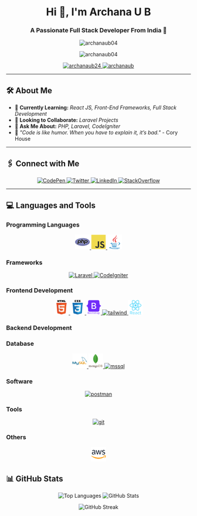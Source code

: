 <h1 align="center">Hi 👋, I'm Archana U B</h1>
<h3 align="center">A Passionate Full Stack Developer From India 🚀</h3>

<p align="center">
  <img src="https://komarev.com/ghpvc/?username=archanaub04&label=Profile%20views&color=0e75b6&style=flat" alt="archanaub04" />
</p>

<p align="center">
<!--   <img src="https://github-profile-trophy.vercel.app/?username=archanaub04&theme=algolia&no-bg=true&no-frame=true" alt="archanaub04" /> -->
  <img src="https://github-profile-trophy.vercel.app/?username=archanaub04&theme=algolia&no-frame=true&column=8" alt="archanaub04" />

</p>

<p align="center">
  <a href="https://twitter.com/archanaub24" target="blank">
    <img src="https://img.shields.io/twitter/follow/archanaub24?logo=twitter&style=for-the-badge" alt="archanaub24" />
  </a>
  <a href="https://linkedin.com/in/archanaub" target="blank">
    <img src="https://img.shields.io/badge/-LinkedIn-blue?style=for-the-badge&logo=linkedin" alt="archanaub" />
  </a>
</p>

---

## 🛠️ About Me
- 🌱 **Currently Learning:** *React JS, Front-End Frameworks, Full Stack Development*
- 👯 **Looking to Collaborate:** *Laravel Projects* 
- 💬 **Ask Me About:** *PHP, Laravel, CodeIgniter*
- 🌟 *"Code is like humor. When you have to explain it, it’s bad."* - Cory House

---

## 🖇️ Connect with Me
<p align="center">
  <a href="https://codepen.io/archanaub" target="_blank">
    <img src="https://raw.githubusercontent.com/rahuldkjain/github-profile-readme-generator/master/src/images/icons/Social/codepen.svg" alt="CodePen" height="40" width="40" />
  </a>
  <a href="https://twitter.com/archanaub24" target="_blank">
    <img src="https://raw.githubusercontent.com/rahuldkjain/github-profile-readme-generator/master/src/images/icons/Social/twitter.svg" alt="Twitter" height="40" width="40" />
  </a>
  <a href="https://linkedin.com/in/archanaub" target="_blank">
    <img src="https://raw.githubusercontent.com/rahuldkjain/github-profile-readme-generator/master/src/images/icons/Social/linked-in-alt.svg" alt="LinkedIn" height="40" width="40" />
  </a>
  <a href="https://stackoverflow.com/users/21011383" target="_blank">
    <img src="https://raw.githubusercontent.com/rahuldkjain/github-profile-readme-generator/master/src/images/icons/Social/stack-overflow.svg" alt="StackOverflow" height="40" width="40" />
  </a>
</p>

---

## 💻 Languages and Tools

### Programming Languages

<p align="center">

<a href="https://www.php.net" target="_blank" rel="noreferrer"> 
 <img src="https://raw.githubusercontent.com/devicons/devicon/master/icons/php/php-original.svg" alt="PHP" width="40" height="40"/>
</a>
  
<a href="https://developer.mozilla.org/en-US/docs/Web/JavaScript" target="_blank" rel="noreferrer"> 
 <img src="https://raw.githubusercontent.com/devicons/devicon/master/icons/javascript/javascript-original.svg" alt="JavaScript" width="40" height="40"/>
</a>
  
<a href="https://www.java.com" target="_blank" rel="noreferrer"> 
  <img src="https://raw.githubusercontent.com/devicons/devicon/master/icons/java/java-original.svg" alt="java" width="40" height="40"/>
</a>
 </p>


### Frameworks 

<p align="center">
<a href="https://laravel.com/" target="_blank" rel="noreferrer"> 
<img src="https://github.com/marwin1991/profile-technology-icons/assets/25181517/afcf1c98-544e-41fb-bf44-edba5e62809a" alt="Laravel" width="40" height="40"/>
</a>
  <a href="https://codeigniter.com" target="_blank" rel="noreferrer"> 
<img src="https://cdn.worldvectorlogo.com/logos/codeigniter.svg" alt="CodeIgniter" width="40" height="40"/>
  </a>
</p>

### Frontend Development

<p align="center">
<a href="https://www.w3.org/html/" target="_blank" rel="noreferrer"> 
 <img src="https://raw.githubusercontent.com/devicons/devicon/master/icons/html5/html5-original-wordmark.svg" alt="HTML5" width="40" height="40"/>
</a>
<a href="https://www.w3schools.com/css/" target="_blank" rel="noreferrer"> 
 <img src="https://raw.githubusercontent.com/devicons/devicon/master/icons/css3/css3-original-wordmark.svg" alt="CSS3" width="40" height="40"/>
</a>
  <a href="https://getbootstrap.com" target="_blank" rel="noreferrer">
 <img src="https://raw.githubusercontent.com/devicons/devicon/master/icons/bootstrap/bootstrap-plain-wordmark.svg" alt="Bootstrap" width="40" height="40"/>
  </a>
<a href="https://tailwindcss.com/" target="_blank" rel="noreferrer"> 
<img src="https://www.vectorlogo.zone/logos/tailwindcss/tailwindcss-icon.svg" alt="tailwind" width="40" height="40"/> 
</a>
<a href="https://reactjs.org/" target="_blank" rel="noreferrer"> 
 <img src="https://raw.githubusercontent.com/devicons/devicon/master/icons/react/react-original-wordmark.svg" alt="React" width="40" height="40"/>
</a>

 </p>

### Backend Development

### Database

<p align="center">
<a href="https://www.mysql.com/" target="_blank" rel="noreferrer"> 
<img src="https://raw.githubusercontent.com/devicons/devicon/master/icons/mysql/mysql-original-wordmark.svg" alt="MySQL" width="40" height="40"/>
</a>
<a href="https://www.mongodb.com/" target="_blank" rel="noreferrer"> 
<img src="https://raw.githubusercontent.com/devicons/devicon/master/icons/mongodb/mongodb-original-wordmark.svg" alt="MongoDB" width="40" height="40"/>
</a>
<a href="https://www.microsoft.com/en-us/sql-server" target="_blank" rel="noreferrer"> 
<img src="https://www.svgrepo.com/show/303229/microsoft-sql-server-logo.svg" alt="mssql" width="40" height="40"/> 
</a> 
</p>

### Software

<p align="center">
<a href="https://postman.com" target="_blank" rel="noreferrer"> 
<img src="https://www.vectorlogo.zone/logos/getpostman/getpostman-icon.svg" alt="postman" width="40" height="40"/> 
</a> 
</p>

### Tools

<p align="center">
 
 <a href="https://git-scm.com/" target="_blank" rel="noreferrer"> 
<img src="https://www.vectorlogo.zone/logos/git-scm/git-scm-icon.svg" alt="git" width="40" height="40"/> 
</a> 
 
</p>

### Others

<p align="center">
<a href="https://aws.amazon.com" target="_blank" rel="noreferrer"> 
<img src="https://raw.githubusercontent.com/devicons/devicon/master/icons/amazonwebservices/amazonwebservices-original-wordmark.svg" alt="aws" width="40" height="40"/> 
</a> 
</p>

## 📊 GitHub Stats

<p align="center">
  <img src="https://github-readme-stats.vercel.app/api/top-langs/?username=archanaub04&layout=compact&theme=radical" alt="Top Languages" height="195px" />
  <img src="https://github-readme-stats.vercel.app/api?username=archanaub04&show_icons=true&theme=radical" alt="GitHub Stats" />
</p>

<p align="center">
  <img src="https://github-readme-streak-stats.herokuapp.com/?user=archanaub04&theme=radical" alt="GitHub Streak" />
</p>

